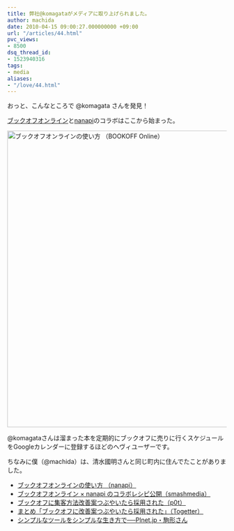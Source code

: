 ```yaml
---
title: 弊社@komagataがメディアに取り上げられました。
author: machida
date: 2010-04-15 09:00:27.000000000 +09:00
url: "/articles/44.html"
pvc_views:
- 8500
dsq_thread_id:
- 1523940316
tags:
- media
aliases:
- "/love/44.html"
---
```

おっと、こんなところで @komagata さんを発見！

[ブックオフオンライン][1]と[nanapi][2]のコラボはここから始まった。


  <a href="http://fjord.jp/wp-content/uploads/2010/04/bookoff.gif"><img src="http://fjord.jp/wp-content/uploads/2010/04/bookoff-506x680.gif" alt="ブックオフオンラインの使い方 （BOOKOFF Online）" title="ブックオフオンラインの使い方 （BOOKOFF Online）" width="506" height="680" class="alignnone size-medium wp-image-46" /></a>


@komagataさんは溜まった本を定期的にブックオフに売りに行くスケジュールをGoogleカレンダーに登録するほどのヘヴィユーザーです。

ちなみに僕（@machida）は、清水國明さんと同じ町内に住んでたことがありました。

  * [ブックオフオンラインの使い方 （nanapi）][3]
  * [ブックオフオンライン × nanapi のコラボレシピ公開（smashmedia）][4]
  * [ブックオフに集客方法改善案つぶやいたら採用された（p0t）][5]
  * [まとめ「ブックオフに改善案つぶやいたら採用された」（Togetter）][6]
  * [シンプルなツールをシンプルな生き方で──Plnet.jp・駒形さん][7]

 [1]: http://www.bookoffonline.co.jp/
 [2]: http://nanapi.jp/
 [3]: http://bookoffonline.nanapi.jp/
 [4]: http://smashmedia.jp/blog/2010/04/003395.html
 [5]: http://docs.komagata.org/4490
 [6]: http://togetter.com/li/14293
 [7]: http://bizmakoto.jp/bizid/articles/0707/10/news003.html
